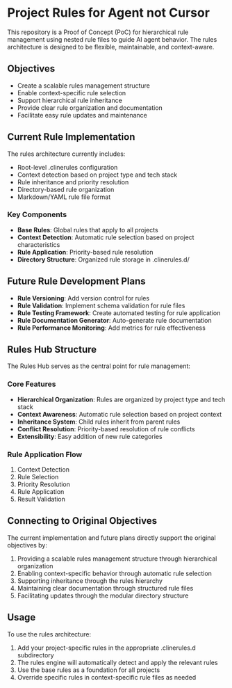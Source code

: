# Project Rules for Agent not Cursor

This repository is a Proof of Concept (PoC) for hierarchical rule management using nested rule files to guide AI agent behavior. The rules architecture is designed to be flexible, maintainable, and context-aware.

## Objectives
- Create a scalable rules management structure
- Enable context-specific rule selection
- Support hierarchical rule inheritance
- Provide clear rule organization and documentation
- Facilitate easy rule updates and maintenance

## Current Rule Implementation
The rules architecture currently includes:
- Root-level .clinerules configuration
- Context detection based on project type and tech stack
- Rule inheritance and priority resolution
- Directory-based rule organization
- Markdown/YAML rule file format

### Key Components
- **Base Rules**: Global rules that apply to all projects
- **Context Detection**: Automatic rule selection based on project characteristics
- **Rule Application**: Priority-based rule resolution
- **Directory Structure**: Organized rule storage in .clinerules.d/

## Future Rule Development Plans
- **Rule Versioning**: Add version control for rules
- **Rule Validation**: Implement schema validation for rule files
- **Rule Testing Framework**: Create automated testing for rule application
- **Rule Documentation Generator**: Auto-generate rule documentation
- **Rule Performance Monitoring**: Add metrics for rule effectiveness

## Rules Hub Structure
The Rules Hub serves as the central point for rule management:

### Core Features
- **Hierarchical Organization**: Rules are organized by project type and tech stack
- **Context Awareness**: Automatic rule selection based on project context
- **Inheritance System**: Child rules inherit from parent rules
- **Conflict Resolution**: Priority-based resolution of rule conflicts
- **Extensibility**: Easy addition of new rule categories

### Rule Application Flow
1. Context Detection
2. Rule Selection
3. Priority Resolution
4. Rule Application
5. Result Validation

## Connecting to Original Objectives
The current implementation and future plans directly support the original objectives by:
1. Providing a scalable rules management structure through hierarchical organization
2. Enabling context-specific behavior through automatic rule selection
3. Supporting inheritance through the rules hierarchy
4. Maintaining clear documentation through structured rule files
5. Facilitating updates through the modular directory structure

## Usage
To use the rules architecture:
1. Add your project-specific rules in the appropriate .clinerules.d subdirectory
2. The rules engine will automatically detect and apply the relevant rules
3. Use the base rules as a foundation for all projects
4. Override specific rules in context-specific rule files as needed
